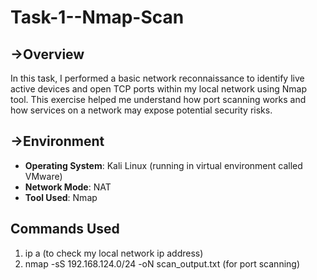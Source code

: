 # Task-1--Nmap-Scan

## ->Overview

In this task, I performed a basic network reconnaissance to identify live active devices and open TCP ports within my local network using Nmap tool. This exercise helped me understand how port scanning works and how services on a network may expose potential security risks.

## ->Environment

- **Operating System**: Kali Linux (running in virtual environment called VMware)
- **Network Mode**: NAT 
- **Tool Used**: Nmap

## Commands Used
1) ip a (to check my local network ip address)
2) nmap -sS 192.168.124.0/24 -oN scan_output.txt  (for port scanning)

